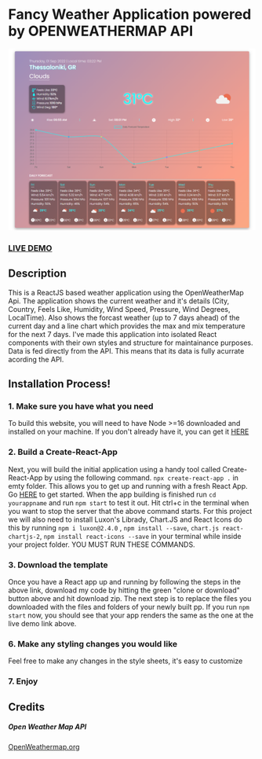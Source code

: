 # Fancy Weather Application powered by OPENWEATHERMAP API      
![Weather Application](weather-app-screenshot.jpg?raw=true "Live Weather Application")
### <a href="https://react-resume-template.herokuapp.com/">LIVE DEMO</a> 

## Description
This is a ReactJS based weather application using the OpenWeatherMap Api. The application shows the current weather and it's details (City, Country, Feels Like, Humidity, Wind Speed, Pressure, Wind Degrees, LocalTime). Also shows the forcast weather (up to 7 days ahead) of the current day and a line chart which provides the max and mix temperature for the next 7 days. I've made this application into isolated React components with their own styles and structure for maintainance purposes. Data is fed directly from the API. This means that its data is fully acurrate acording the API.

## Installation Process!
### 1. Make sure you have what you need
To build this website, you will need to have Node >=16 downloaded and installed on your machine. If you don't already have it, you can get it <a href="https://nodejs.org/en/download/">HERE</a>
### 2. Build a Create-React-App
Next, you will build the initial application using a handy tool called Create-React-App by using the following command. `npx create-react-app .` in emty folder. This allows you to get up and running with a fresh React App. Go <a href="https://reactjs.org/docs/installation.html">HERE</a> to get started.
When the app building is finished run `cd yourappname` and run `npm start` to test it out.
Hit ctrl+c in the terminal when you want to stop the server that the above command starts.
For this project we will also need to install Luxon's Librady, Chart.JS and React Icons do this by running `npm i luxon@2.4.0` , `npm install --save`, `chart.js react-chartjs-2`, `npm install react-icons --save` in your terminal while inside your project folder. YOU MUST RUN THESE COMMANDS.
### 3. Download the template
Once you have a React app up and running by following the steps in the above link, download my code by hitting the green "clone or download" button above and hit download zip. The next step is to replace the files you downloaded with the files and folders of your newly built pp. If you run `npm start` now, you should see that your app renders the same as the one at the live demo link above.
### 6. Make any styling changes you would like
Feel free to make any changes in the style sheets, it's easy to customize
### 7. Enjoy


## Credits
##### Open Weather Map API
<a href="https://openweathermap.org/">OpenWeathermap.org</a>